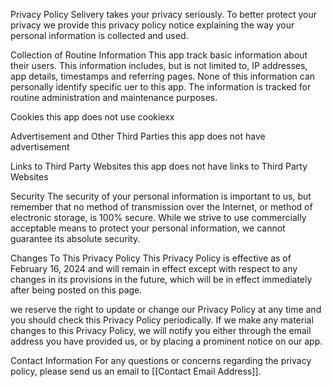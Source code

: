 Privacy Policy
Selivery takes your privacy seriously. To better protect your privacy we provide this privacy policy notice explaining the way your personal information is collected and used.

Collection of Routine Information
This app track basic information about their users. This information includes, but is not limited to, IP addresses, app details, timestamps and referring pages. None of this information can personally identify specific uer to this app. The information is tracked for routine administration and maintenance purposes.

Cookies
this app does not use cookiexx

Advertisement and Other Third Parties
this app does not have advertisement

Links to Third Party Websites
this app does not have links to Third Party Websites

Security
The security of your personal information is important to us, but remember that no method of transmission over the Internet, or method of electronic storage, is 100% secure. While we strive to use commercially acceptable means to protect your personal information, we cannot guarantee its absolute security.

Changes To This Privacy Policy
This Privacy Policy is effective as of February 16, 2024 and will remain in effect except with respect to any changes in its provisions in the future, which will be in effect immediately after being posted on this page.

we reserve the right to update or change our Privacy Policy at any time and you should check this Privacy Policy periodically. If we make any material changes to this Privacy Policy, we will notify you either through the email address you have provided us, or by placing a prominent notice on our app.

Contact Information
For any questions or concerns regarding the privacy policy, please send us an email to [[Contact Email Address]].
